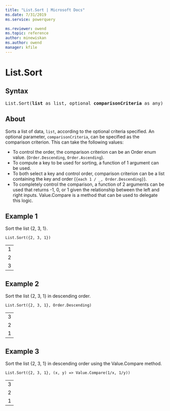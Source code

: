 ```yaml
---
title: "List.Sort | Microsoft Docs"
ms.date: 7/31/2019
ms.service: powerquery

ms.reviewer: owend
ms.topic: reference
author: minewiskan
ms.author: owend
manager: kfile
---
```

# List.Sort

## Syntax

<pre>
List.Sort(<b>list</b> as list, optional <b>comparisonCriteria</b> as any) as list  
</pre>
  
## About  
Sorts a list of data, `list`, according to the optional criteria specified. An optional parameter, `comparisonCriteria`, can be specified as the comparison criterion. This can take the following values: <ul> <li> To control the order, the comparison criterion can be an Order enum value. (<code>Order.Descending</code>, <code>Order.Ascending</code>). </li> <li> To compute a key to be used for sorting, a function of 1 argument can be used. </li> <li> To both select a key and control order, comparison criterion can be a list containing the key and order (<code>{each 1 / _, Order.Descending}</code>). </li> <li> To completely control the comparison, a function of 2 arguments can be used that returns -1, 0, or 1 given the relationship between the left and right inputs. Value.Compare is a method that can be used to delegate this logic. </li> </ul>

## Example 1
Sort the list {2, 3, 1}.

```powerquery-m
List.Sort({2, 3, 1})
```

<table> <tr><td>1</td></tr> <tr><td>2</td></tr> <tr><td>3</td></tr> </table>

## Example 2
Sort the list {2, 3, 1} in descending order.

```powerquery-m
List.Sort({2, 3, 1}, Order.Descending)
```

<table> <tr><td>3</td></tr> <tr><td>2</td></tr> <tr><td>1</td></tr> </table>

## Example 3
Sort the list {2, 3, 1} in descending order using the Value.Compare method.

```powerquery-m
List.Sort({2, 3, 1}, (x, y) => Value.Compare(1/x, 1/y))
```

<table> <tr><td>3</td></tr> <tr><td>2</td></tr> <tr><td>1</td></tr> </table>
